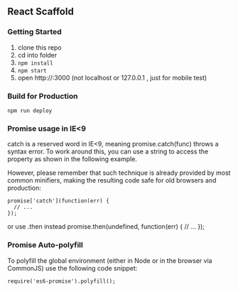 ## React Scaffold

### Getting Started

1. clone this repo
2. cd into folder
3. `npm install`
4. `npm start`
5. open http://<your ip>:3000 (not localhost or 127.0.0.1 , just for mobile test)

### Build for Production

```
npm run deploy
```


### Promise usage in IE<9
catch is a reserved word in IE<9, meaning promise.catch(func) throws a syntax error. To work around this, you can use a string to access the property as shown in the following example.

However, please remember that such technique is already provided by most common minifiers, making the resulting code safe for old browsers and production:
```
promise['catch'](function(err) {
  // ... 
});

```
or use .then instead
promise.then(undefined, function(err) {
  // ... 
});


### Promise Auto-polyfill
To polyfill the global environment (either in Node or in the browser via CommonJS) use the following code snippet:
```
require('es6-promise').polyfill();
```
